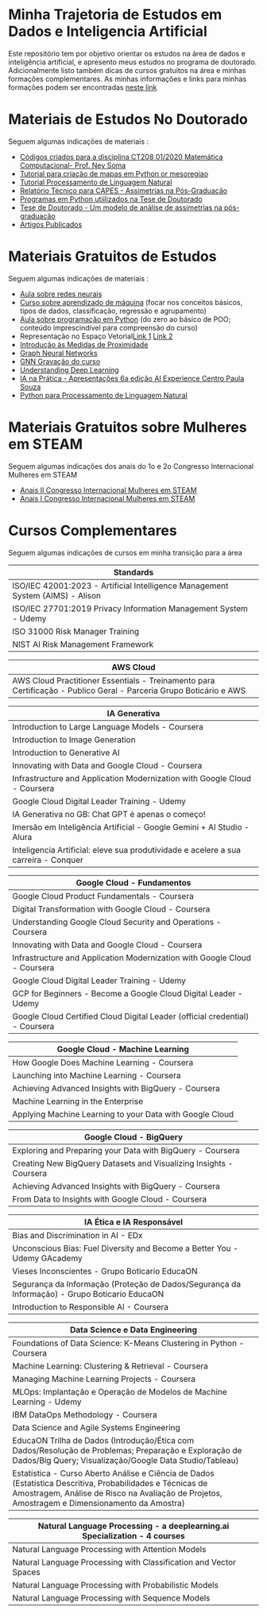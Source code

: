 
# Minha Trajetoria de Estudos em Dados e Inteligencia Artificial 

Este repositório tem por objetivo orientar os estudos na área de dados e inteligência artificial, e apresento meus estudos no programa de doutorado.
Adicionalmente listo também dicas de cursos gratuitos na área e minhas formações complementares.
As minhas informações e links para minhas formações podem ser encontradas [neste link](https://sites.google.com/view/danielaamericadasilva/cv?authuser=0)

# Materiais de Estudos No Doutorado
Seguem algumas indicações de materiais :

- [Códigos criados para a disciplina CT208 01/2020 Matemática Computacional- Prof. Ney Soma](https://github.com/dasamerica/ct208)
- [Tutorial para criação de mapas em Python or mesoregiao](https://github.com/dasamerica/tutorials/tree/main/MAPS04)
- [Tutorial Processamento de Linguagem Natural](https://github.com/dasamerica/tutorials/tree/main/NLP)
- [Relatório Técnico para CAPES - Assimetrias na Pós-Graduação](https://github.com/dasamerica/relatorio_tecnico)
- [Programas em Python utiilizados na Tese de Doutorado](https://github.com/dasamerica/ita_tese_dout_adapg)
- [Tese de Doutorado - Um modelo de análise de assimetrias na pós-graduação](http://www.bdita.bibl.ita.br/tesesdigitais/lista_resumo.php?num_tese=78466)
- [Artigos Publicados](https://sites.google.com/view/danielaamericadasilva/artigos?authuser=0)

# Materiais Gratuitos de Estudos 

Seguem algumas indicações de materiais :
- [Aula sobre redes neurais](https://www.youtube.com/watch?v=rpnEdkvSYj4)
- [Curso sobre aprendizado de máquina](https://www.youtube.com/watch?v=l2ALoe6Yfss&list=PL-K8PmZILhr0w0FH1gZrknk9CLRqXKo-Z&index=1) (focar nos conceitos básicos, tipos de dados, classificação, regressão e agrupamento)
- [Aula sobre programação em Python](https://www.youtube.com/watch?v=CEkHlfVH_Ew) (do zero ao básico de POO; conteúdo imprescindível para compreensão do curso)
- Representação no Espaço Vetorial[Link 1](https://www.youtube.com/watch?v=hivD34b-W5w) [Link 2](https://www.youtube.com/watch?v=OtQr5NkRPdg)
- [Introdução às Medidas de Proximidade](https://www.youtube.com/watch?v=yV26S9Zsq1s)
- [Graph Neural Networks](https://github.com/GoloMarcos/Introduction-GNN)
- [GNN Gravação do curso](https://lnkd.in/duYVKHer)
- [Understanding Deep Learning](https://dataicmc.netlify.app/br/pages/events/understandingDL)
- [IA na Prática - Apresentações 6a edição AI Experience Centro Paula Souza](http://aiexperience.cpscetec.com.br/arquivos/)
- [Python para Processamento de Linguagem Natural](https://cursosextensao.usp.br/course/view.php?id=2721)

# Materiais Gratuitos sobre Mulheres em STEAM

Seguem algumas indicações dos anais do 1o e 2o Congresso Internacional Mulheres em STEAM

- [Anais II Congresso Internacional Mulheres em STEAM](https://congressomulheresemsteam.com.br/home/anais/)
- [Anais I Congresso Internacional Mulheres em STEAM](https://publicacoes.softaliza.com.br/cimesteam2022/index)

# Cursos Complementares

Seguem algumas indicações de cursos em minha transição para a área

|Standards|
|---------|
|ISO/IEC 42001:2023 - Artificial Intelligence Management System (AIMS) - Alison|
|ISO/IEC 27701:2019 Privacy Information Management System - Udemy|
|ISO 31000 Risk Manager Training|
|NIST AI Risk Management Framework|

|AWS Cloud|
|---------|
|AWS Cloud Practitioner Essentials - Treinamento para Certificação - Publico Geral - Parceria Grupo Boticário e AWS|

|IA Generativa|
|-------------------------|
|Introduction to Large Language Models - Coursera|
|Introduction to Image Generation|
|Introduction to Generative AI|
|Innovating with Data and Google Cloud - Coursera|
|Infrastructure and Application Modernization with Google Cloud - Coursera|
|Google Cloud Digital Leader Training - Udemy|
|IA Generativa no GB: Chat GPT é apenas o começo!|
|Imersão em Inteligência Artificial - Google Gemini + AI Studio - Alura|
|Inteligencia Artificial: eleve sua produtividade e acelere a sua carreira - Conquer|





|Google Cloud - Fundamentos|
|-------------------------|
|Google Cloud Product Fundamentals - Coursera|
|Digital Transformation with Google Cloud - Coursera|
|Understanding Google Cloud Security and Operations - Coursera|
|Innovating with Data and Google Cloud - Coursera|
|Infrastructure and Application Modernization with Google Cloud - Coursera|
|Google Cloud Digital Leader Training - Udemy|
|GCP for Beginners - Become a Google Cloud Digital Leader - Udemy|
|Google Cloud Certified Cloud Digital Leader (official credential) - Coursera|



|Google Cloud - Machine Learning|
|-------------------------|
|How Google Does Machine Learning - Coursera|
|Launching into Machine Learning - Coursera|
|Achieving Advanced Insights with BigQuery - Coursera|
|Machine Learning in the Enterprise|
|Applying Machine Learning to your Data with Google Cloud|

|Google Cloud - BigQuery|
|-------------------------|
|Exploring and Preparing your Data with BigQuery - Coursera|
|Creating New BigQuery Datasets and Visualizing Insights - Coursera|
|Achieving Advanced Insights with BigQuery - Coursera|
|From Data to Insights with Google Cloud - Coursera|

|IA Ética e IA Responsável|
|-------------------------|
|Bias and Discrimination in AI - EDx|
|Unconscious Bias: Fuel Diversity and Become a Better You - Udemy GAcademy|
|Vieses Inconscientes - Grupo Boticario EducaON|
|Segurança da Informação (Proteção de Dados/Segurança da Informação) -  Grupo Boticario EducaON|
|Introduction to Responsible AI - Coursera|

|Data Science e Data Engineering|
|--------------------------------------------------------------------------|
|Foundations of Data Science: K-Means Clustering in Python - Coursera|
|Machine Learning: Clustering & Retrieval - Coursera|
|Managing Machine Learning Projects - Coursera|
|MLOps: Implantação e Operação de Modelos de Machine Learning - Udemy|
|IBM DataOps Methodology - Coursera|
|Data Science and Agile Systems Engineering|
|EducaON Trilha de Dados (Introdução/Ética com Dados/Resolução de Problemas; Preparação e Exploração de Dados/Big Query; Visualização/Google Data Studio/Tableau)|
|Estatística - Curso Aberto Análise e Ciência de Dados (Estatística Descritiva, Probabilidades e Técnicas de Amostragem, Análise de Risco na Avaliação de Projetos, Amostragem e Dimensionamento da Amostra)|

|Natural Language Processing - a deeplearning.ai Specialization - 4 courses|
|--------------------------------------------------------------------------|
|Natural Language Processing with Attention Models                         |
|Natural Language Processing with Classification and Vector Spaces         |
|Natural Language Processing with Probabilistic Models                     |
|Natural Language Processing with Sequence Models                          |
